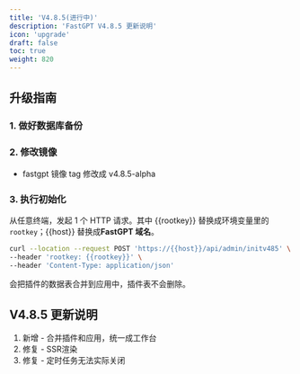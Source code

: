 ```yaml
---
title: 'V4.8.5(进行中)'
description: 'FastGPT V4.8.5 更新说明'
icon: 'upgrade'
draft: false
toc: true
weight: 820
---
```


## 升级指南

### 1. 做好数据库备份

### 2. 修改镜像

- fastgpt 镜像 tag 修改成 v4.8.5-alpha
<!-- - fastgpt-sandbox 镜像 tag 修改成 v4.8.5 (选择性，无变更) -->
<!-- - 商业版镜像 tag 修改成 v4.8.5  -->

### 3. 执行初始化

从任意终端，发起 1 个 HTTP 请求。其中 {{rootkey}} 替换成环境变量里的 `rootkey`；{{host}} 替换成**FastGPT 域名**。

```bash
curl --location --request POST 'https://{{host}}/api/admin/initv485' \
--header 'rootkey: {{rootkey}}' \
--header 'Content-Type: application/json'
```

会把插件的数据表合并到应用中，插件表不会删除。

## V4.8.5 更新说明

1. 新增 - 合并插件和应用，统一成工作台
2. 修复 - SSR渲染
3. 修复 - 定时任务无法实际关闭
